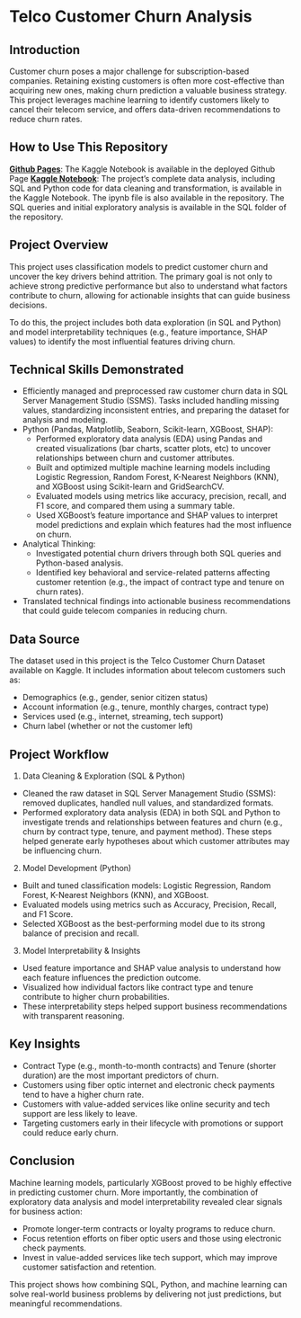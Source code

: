 # Telco Customer Churn Analysis
## Introduction
Customer churn poses a major challenge for subscription-based companies. Retaining existing customers is often more cost-effective than acquiring new ones, making churn prediction a valuable business strategy. This project leverages machine learning to identify customers likely to cancel their telecom service, and offers data-driven recommendations to reduce churn rates.

## How to Use This Repository
[**Github Pages**](https://ajaanek.github.io/Telco-Customer-Churn-Analysis/): The Kaggle Notebook is available in the deployed Github Page
[**Kaggle Notebook**](https://www.kaggle.com/code/ajaanekanagasabai/telco-customer-churn-analysis): The project’s complete data analysis, including SQL and Python code for data cleaning and transformation, is available in the Kaggle Notebook. The ipynb file is also available in the repository.
The SQL queries and initial exploratory analysis is available in the SQL folder of the repository.

## Project Overview
This project uses classification models to predict customer churn and uncover the key drivers behind attrition. The primary goal is not only to achieve strong predictive performance but also to understand what factors contribute to churn, allowing for actionable insights that can guide business decisions.

To do this, the project includes both data exploration (in SQL and Python) and model interpretability techniques (e.g., feature importance, SHAP values) to identify the most influential features driving churn.

## Technical Skills Demonstrated
- Efficiently managed and preprocessed raw customer churn data in SQL Server Management Studio (SSMS). Tasks included handling missing values, standardizing inconsistent entries, and preparing the dataset for analysis and modeling.
- Python (Pandas, Matplotlib, Seaborn, Scikit-learn, XGBoost, SHAP):
  - Performed exploratory data analysis (EDA) using Pandas and created visualizations (bar charts, scatter plots, etc) to uncover relationships between churn and customer attributes.
  - Built and optimized multiple machine learning models including Logistic Regression, Random Forest, K-Nearest Neighbors (KNN), and XGBoost using Scikit-learn and GridSearchCV.
  - Evaluated models using metrics like accuracy, precision, recall, and F1 score, and compared them using a summary table.
  - Used XGBoost’s feature importance and SHAP values to interpret model predictions and explain which features had the most influence on churn.
- Analytical Thinking:
  - Investigated potential churn drivers through both SQL queries and Python-based analysis.
  - Identified key behavioral and service-related patterns affecting customer retention (e.g., the impact of contract type and tenure on churn rates).
- Translated technical findings into actionable business recommendations that could guide telecom companies in reducing churn.

## Data Source
The dataset used in this project is the Telco Customer Churn Dataset available on Kaggle. It includes information about telecom customers such as:
- Demographics (e.g., gender, senior citizen status)
- Account information (e.g., tenure, monthly charges, contract type)
- Services used (e.g., internet, streaming, tech support)
- Churn label (whether or not the customer left)

## Project Workflow
1. Data Cleaning & Exploration (SQL & Python)
  - Cleaned the raw dataset in SQL Server Management Studio (SSMS): removed duplicates, handled null values, and standardized formats.
  - Performed exploratory data analysis (EDA) in both SQL and Python to investigate trends and relationships between features and churn (e.g., churn by contract type, tenure, and payment method). These steps helped generate early hypotheses about which customer attributes may be influencing churn.
2. Model Development (Python)
  - Built and tuned classification models: Logistic Regression, Random Forest, K-Nearest Neighbors (KNN), and XGBoost.
  - Evaluated models using metrics such as Accuracy, Precision, Recall, and F1 Score.
  - Selected XGBoost as the best-performing model due to its strong balance of precision and recall.
3. Model Interpretability & Insights
  - Used feature importance and SHAP value analysis to understand how each feature influences the prediction outcome.
  - Visualized how individual factors like contract type and tenure contribute to higher churn probabilities.
  - These interpretability steps helped support business recommendations with transparent reasoning.

## Key Insights
- Contract Type (e.g., month-to-month contracts) and Tenure (shorter duration) are the most important predictors of churn.
- Customers using fiber optic internet and electronic check payments tend to have a higher churn rate.
- Customers with value-added services like online security and tech support are less likely to leave.
- Targeting customers early in their lifecycle with promotions or support could reduce early churn.

## Conclusion
Machine learning models, particularly XGBoost proved to be highly effective in predicting customer churn. More importantly, the combination of exploratory data analysis and model interpretability revealed clear signals for business action:
- Promote longer-term contracts or loyalty programs to reduce churn.
- Focus retention efforts on fiber optic users and those using electronic check payments.
- Invest in value-added services like tech support, which may improve customer satisfaction and retention.

This project shows how combining SQL, Python, and machine learning can solve real-world business problems by delivering not just predictions, but meaningful recommendations.
